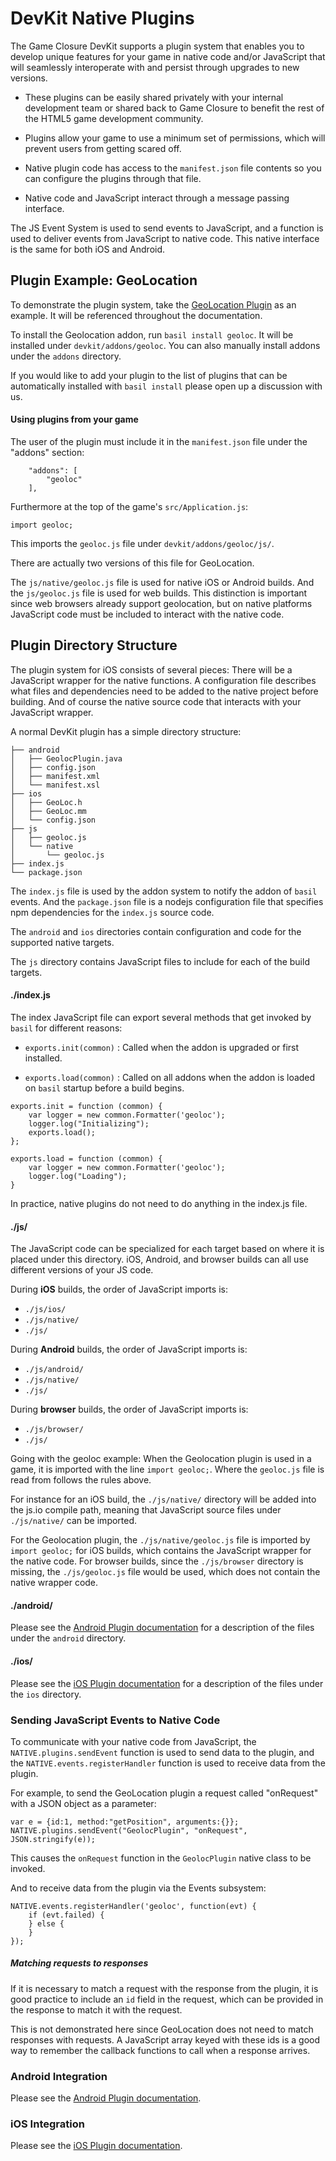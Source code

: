 # DevKit Native Plugins

The Game Closure DevKit supports a plugin system that enables you to develop unique features for your game in native code and/or JavaScript that will seamlessly interoperate with and persist through upgrades to new versions.

+ These plugins can be easily shared privately with your internal development team or shared back to Game Closure to benefit the rest of the HTML5 game development community.

+ Plugins allow your game to use a minimum set of permissions, which will prevent users from getting scared off.

+ Native plugin code has access to the `manifest.json` file contents so you can configure the plugins through that file.

+ Native code and JavaScript interact through a message passing interface.

The JS Event System is used to send events to JavaScript, and a function is used to deliver events from JavaScript to native code.  This native interface is the same for both iOS and Android.

## Plugin Example: GeoLocation

To demonstrate the plugin system, take the [GeoLocation Plugin](https://github.com/gameclosure/geoloc) as an example.  It will be referenced throughout the documentation.

To install the Geolocation addon, run `basil install geoloc`.  It will be installed under `devkit/addons/geoloc`.  You can also manually install addons under the `addons` directory.

If you would like to add your plugin to the list of plugins that can be automatically installed with `basil install` please open up a discussion with us.

#### Using plugins from your game

The user of the plugin must include it in the `manifest.json` file under the "addons" section:

~~~
	"addons": [
		"geoloc"
	],
~~~

Furthermore at the top of the game's `src/Application.js`:

~~~
import geoloc;
~~~

This imports the `geoloc.js` file under `devkit/addons/geoloc/js/`.

There are actually two versions of this file for GeoLocation.

The `js/native/geoloc.js` file is used for native iOS or Android builds.  And the `js/geoloc.js` file is used for web builds.  This distinction is important since web browsers already support geolocation, but on native platforms JavaScript code must be included to interact with the native code.

## Plugin Directory Structure

The plugin system for iOS consists of several pieces:  There will be a JavaScript wrapper for the native functions.  A configuration file describes what files and dependencies need to be added to the native project before building.  And of course the native source code that interacts with your JavaScript wrapper.

A normal DevKit plugin has a simple directory structure:

~~~
├── android
│   ├── GeolocPlugin.java
│   ├── config.json
│   ├── manifest.xml
│   └── manifest.xsl
├── ios
│   ├── GeoLoc.h
│   ├── GeoLoc.mm
│   └── config.json
├── js
│   ├── geoloc.js
│   └── native
│       └── geoloc.js
├── index.js
└── package.json
~~~

The `index.js` file is used by the addon system to notify the addon of `basil` events.  And the `package.json` file is a nodejs configuration file that specifies npm dependencies for the `index.js` source code.

The `android` and `ios` directories contain configuration and code for the supported native targets.

The `js` directory contains JavaScript files to include for each of the build targets.

#### ./index.js

The index JavaScript file can export several methods that get invoked by `basil` for different reasons:

+ `exports.init(common)` : Called when the addon is upgraded or first installed.

+ `exports.load(common)` : Called on all addons when the addon is loaded on `basil` startup before a build begins.

~~~
exports.init = function (common) {
	var logger = new common.Formatter('geoloc');
	logger.log("Initializing");
	exports.load();
};

exports.load = function (common) {
	var logger = new common.Formatter('geoloc');
	logger.log("Loading");
}
~~~

In practice, native plugins do not need to do anything in the index.js file.

#### ./js/

The JavaScript code can be specialized for each target based on where it is placed under this directory.  iOS, Android, and browser builds can all use different versions of your JS code.

During **iOS** builds, the order of JavaScript imports is:

+ `./js/ios/`
+ `./js/native/`
+ `./js/`

During **Android** builds, the order of JavaScript imports is:

+ `./js/android/`
+ `./js/native/`
+ `./js/`

During **browser** builds, the order of JavaScript imports is:

+ `./js/browser/`
+ `./js/`

Going with the geoloc example: When the Geolocation plugin is used in a game, it is imported with the line `import geoloc;`.  Where the `geoloc.js` file is read from follows the rules above.

For instance for an iOS build, the `./js/native/` directory will be added into the js.io compile path, meaning that JavaScript source files under `./js/native/` can be imported.

For the Geolocation plugin, the `./js/native/geoloc.js` file is imported by `import geoloc;` for iOS builds, which contains the JavaScript wrapper for the native code.  For browser builds, since the `./js/browser` directory is missing, the `./js/geoloc.js` file would be used, which does not contain the native wrapper code.

#### ./android/

Please see the [Android Plugin documentation](../native/android-plugin.html) for a description of the files under the `android` directory.

#### ./ios/

Please see the [iOS Plugin documentation](../native/ios-plugin.html) for a description of the files under the `ios` directory.

### Sending JavaScript Events to Native Code

To communicate with your native code from JavaScript, the `NATIVE.plugins.sendEvent` function is used to send data to the plugin, and the `NATIVE.events.registerHandler` function is used to receive data from the plugin.

For example, to send the GeoLocation plugin a request called "onRequest" with a JSON object as a parameter:

~~~
var e = {id:1, method:"getPosition", arguments:{}};
NATIVE.plugins.sendEvent("GeolocPlugin", "onRequest", JSON.stringify(e));
~~~

This causes the `onRequest` function in the `GeolocPlugin` native class to be invoked.

And to receive data from the plugin via the Events subsystem:

~~~
NATIVE.events.registerHandler('geoloc', function(evt) {
	if (evt.failed) {
	} else {
	}
});
~~~

##### Matching requests to responses

If it is necessary to match a request with the response from the plugin, it is good practice to include an `id` field in the request, which can be provided in the response to match it with the request.

This is not demonstrated here since GeoLocation does not need to match responses with requests.  A JavaScript array keyed with these ids is a good way to remember the callback functions to call when a response arrives.

### Android Integration

Please see the [Android Plugin documentation](../native/android-plugin.html).

### iOS Integration

Please see the [iOS Plugin documentation](../native/ios-plugin.html).
